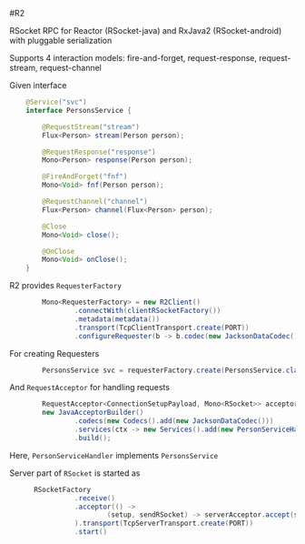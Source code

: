 #R2

RSocket RPC for Reactor (RSocket-java) and RxJava2 (RSocket-android) with pluggable serialization

Supports 4 interaction models: fire-and-forget, request-response, request-stream, request-channel  

Given interface

```java
    @Service("svc")
    interface PersonsService {

        @RequestStream("stream")
        Flux<Person> stream(Person person);

        @RequestResponse("response")
        Mono<Person> response(Person person);

        @FireAndForget("fnf")
        Mono<Void> fnf(Person person);

        @RequestChannel("channel")
        Flux<Person> channel(Flux<Person> person);

        @Close
        Mono<Void> close();

        @OnClose
        Mono<Void> onClose();
    }
```

R2 provides `RequesterFactory`
```java
        Mono<RequesterFactory> = new R2Client()
                .connectWith(clientRSocketFactory())
                .metadata(metadata())
                .transport(TcpClientTransport.create(PORT))
                .configureRequester(b -> b.codec(new JacksonDataCodec()));
```

For creating Requesters
```java
        PersonsService svc = requesterFactory.create(PersonsService.class);
```

And `RequestAcceptor` for handling requests
```java
        RequestAcceptor<ConnectionSetupPayload, Mono<RSocket>> acceptor = 
        new JavaAcceptorBuilder()
                .codecs(new Codecs().add(new JacksonDataCodec()))
                .services(ctx -> new Services().add(new PersonServiceHandler()))
                .build();

```

Here, `PersonServiceHandler` implements `PersonsService`

Server part of `RSocket` is started as
```java
      RSocketFactory
                .receive()
                .acceptor(() ->
                        (setup, sendRSocket) -> serverAcceptor.accept(setup)
                ).transport(TcpServerTransport.create(PORT))
                .start()
```